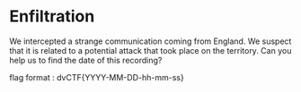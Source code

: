 # Enfiltration

We intercepted a strange communication coming from England. We suspect that it is related to a potential attack that took place on the territory. Can you help us to find the date of this recording?

flag format : dvCTF{YYYY-MM-DD-hh-mm-ss}
